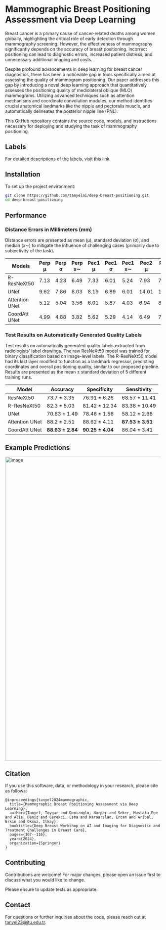 
# Mammographic Breast Positioning Assessment via Deep Learning
Breast cancer is a primary cause of cancer-related deaths among women globally, highlighting the critical role of early detection through mammography screening. However, the effectiveness of mammography significantly depends on the accuracy of breast positioning. Incorrect positioning can lead to diagnostic errors, increased patient distress, and unnecessary additional imaging and costs.

Despite profound advancements in deep learning for breast cancer diagnostics, there has been a noticeable gap in tools specifically aimed at assessing the quality of mammogram positioning. Our paper addresses this gap by introducing a novel deep learning approach that quantitatively assesses the positioning quality of mediolateral oblique (MLO) mammograms. Utilizing advanced techniques such as attention mechanisms and coordinate convolution modules, our method identifies crucial anatomical landmarks like the nipple and pectoralis muscle, and automatically delineates the posterior nipple line (PNL).

This GitHub repository contains the source code, models, and instructions necessary for deploying and studying the task of mammography positioning.

## Labels
For detailed descriptions of the labels, visit [this link](https://github.com/tanyelai/deep-breast-positioning/tree/main/labels).


## Installation
To set up the project environment:
```bash
git clone https://github.com/tanyelai/deep-breast-positioning.git
cd deep-breast-positioning
```

## Performance

### Distance Errors in Millimeters (mm)

Distance errors are presented as mean (μ), standard deviation (σ), and median (x∼) to mitigate the influence of challenging cases (primarily due to subjectivity of the task).

| Models         | Perp μ | Perp σ | Perp x∼ | Pec1 μ | Pec1 σ | Pec1 x∼ | Pec2 μ | Pec2 σ | Pec2 x∼ | Nipple μ | Nipple σ | Nipple x∼ | Angular μ | Angular σ | Angular x∼ |
|----------------|--------|--------|---------|--------|--------|---------|--------|--------|---------|----------|----------|-----------|-----------|-----------|------------|
| R-ResNeXt50    | 7.13   | 4.23   | 6.49    | 7.33   | 6.01   | 5.24    | 7.93   | 7.00   | 6.20    | 4.63     | 1.99     | 4.45      | 2.71      | 2.44      | 1.96       |
| UNet           | 9.62   | 7.86   | 8.03    | 8.19   | 6.89   | 6.01    | 14.01  | 14.01  | 10.9    | 6.80     | 5.25     | 5.72      | 3.52      | 3.15      | 2.66       |
| Attention UNet | 5.12   | 5.04   | 3.56    | 6.01   | 5.87   | 4.03    | 6.94   | 8.25   | 3.95    | 2.98     | 2.40     | 2.52      | 2.58      | 2.73      | 1.81       |
| CoordAtt UNet  | 4.99   | 4.88   | 3.82    | 5.62   | 5.29   | 4.14    | 6.49   | 7.37   | 4.26    | 2.97     | 2.46     | 2.45      | 2.42      | 2.56      | 1.75       |

### Test Results on Automatically Generated Quality Labels

Test results on automatically generated quality labels extracted from radiologists' label drawings. The raw ResNeXt50 model was trained for binary classification based on image-level labels. The R-ResNeXt50 model had its last layer modified to function as a landmark regressor, predicting coordinates and overall positioning quality, similar to our proposed pipeline. Results are presented as the mean ± standard deviation of 5 different training runs.

| Model         | Accuracy            | Specificity         | Sensitivity         |
|---------------|---------------------|---------------------|---------------------|
| ResNeXt50     | 73.7 ± 3.35         | 76.91 ± 6.26        | 68.57 ± 11.41       |
| R-ResNeXt50   | 82.3 ± 5.03         | 81.42 ± 12.34       | 83.38 ± 10.49       |
| UNet          | 70.63 ± 1.49        | 78.46 ± 1.56        | 58.12 ± 2.68        |
| Attention UNet| 88.2 ± 2.51         | 88.62 ± 4.11        | **87.53 ± 3.51**    |
| CoordAtt UNet | **88.63 ± 2.84**    | **90.25 ± 4.04**    | 86.04 ± 3.41        |

## Example Predictions
<img width="983" alt="image" src="https://github.com/tanyelai/deep-breast-positioning/assets/44132720/2307adc8-95b1-4805-b8d4-5fb9e1107967">

## Citation
If you use this software, data, or methodology in your research, please cite as follows:
```
@inproceedings{tanyel2024mammographic,
  title={Mammographic Breast Positioning Assessment via Deep Learning},
  author={Tanyel, Toygar and Denizoglu, Nurper and Seker, Mustafa Ege and Alis, Deniz and Cerekci, Esma and Karaarslan, Ercan and Aribal, Erkin and Oksuz, Ilkay},
  booktitle={Deep Breast Workshop on AI and Imaging for Diagnostic and Treatment Challenges in Breast Care},
  pages={107--116},
  year={2024},
  organization={Springer}
}
```

## Contributing
Contributions are welcome! For major changes, please open an issue first to discuss what you would like to change.

Please ensure to update tests as appropriate.

## Contact
For questions or further inquiries about the code, please reach out at tanyel23@itu.edu.tr.

